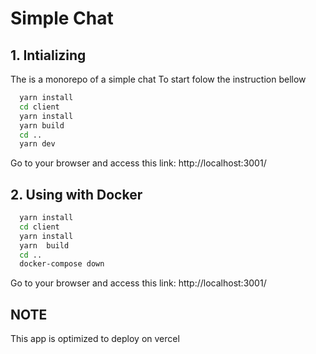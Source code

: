 
# Simple Chat

## 1. Intializing

The is a monorepo of a simple chat
To start folow the instruction bellow

```bash
  yarn install
  cd client
  yarn install
  yarn build
  cd ..
  yarn dev
```

Go to your browser and access this link:
http://localhost:3001/

## 2. Using with Docker

```bash
  yarn install
  cd client
  yarn install
  yarn  build
  cd ..
  docker-compose down
```

Go to your browser and access this link:
http://localhost:3001/

## NOTE
This app is optimized to deploy on vercel